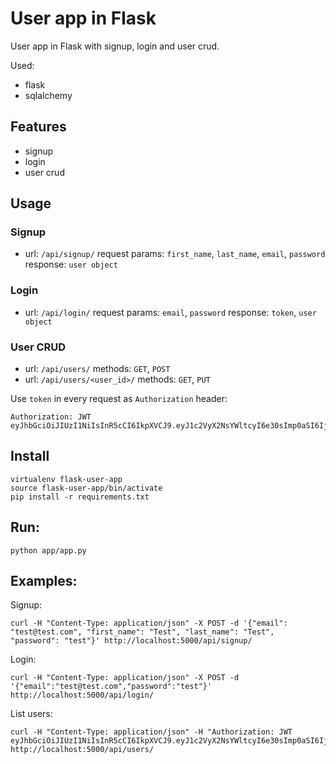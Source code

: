 # User app in Flask
User app in Flask with signup, login and user crud.

Used:
* flask
* sqlalchemy

## Features
* signup
* login
* user crud

## Usage

### Signup
* url: `/api/signup/`
  request params: `first_name`, `last_name`, `email`, `password`
  response: `user object`
### Login
* url: `/api/login/`
  request params: `email`, `password`
  response: `token`, `user object`
### User CRUD
* url: `/api/users/`
  methods: `GET`, `POST`
* url: `/api/users/<user_id>/`
  methods: `GET`, `PUT`

Use `token` in every request as `Authorization` header:
```
Authorization: JWT eyJhbGciOiJIUzI1NiIsInR5cCI6IkpXVCJ9.eyJ1c2VyX2NsYWltcyI6e30sImp0aSI6IjQ1OGU2aBzG1K7s
```

## Install
```
virtualenv flask-user-app
source flask-user-app/bin/activate
pip install -r requirements.txt
```

## Run:
```
python app/app.py
```

## Examples:
Signup:
```
curl -H "Content-Type: application/json" -X POST -d '{"email": "test@test.com", "first_name": "Test", "last_name": "Test", "password": "test"}' http://localhost:5000/api/signup/
```
Login:
```
curl -H "Content-Type: application/json" -X POST -d '{"email":"test@test.com","password":"test"}' http://localhost:5000/api/login/
```
List users:
```
curl -H "Content-Type: application/json" -H "Authorization: JWT eyJhbGciOiJIUzI1NiIsInR5cCI6IkpXVCJ9.eyJ1c2VyX2NsYWltcyI6e30sImp0aSI6IjQ1OGU2aBzG1K7s" http://localhost:5000/api/users/
```

